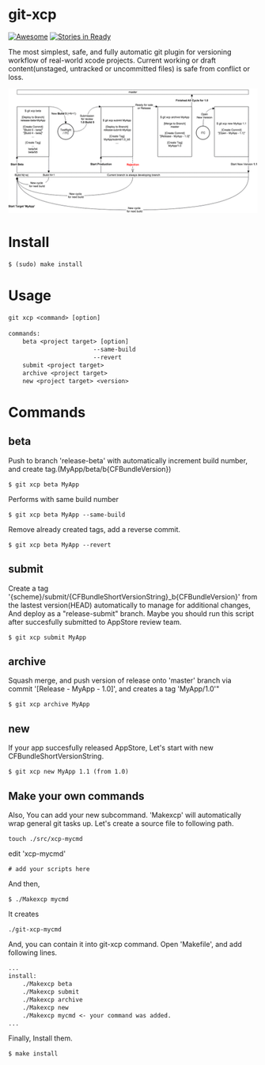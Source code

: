 # git-xcp 

[![Awesome](https://cdn.rawgit.com/sindresorhus/awesome/d7305f38d29fed78fa85652e3a63e154dd8e8829/media/badge.svg)](https://github.com/vsouza/awesome-ios#tools)
[![Stories in Ready](https://badge.waffle.io/metasmile/git-xcp.svg?label=ready&title=Tasks)](http://waffle.io/metasmile/git-xcp)

The most simplest, safe, and fully automatic git plugin for versioning workflow of real-world xcode projects. Current working or draft content(unstaged, untracked or uncommitted files) is safe from conflict or loss.

![flow](https://raw.githubusercontent.com/metasmile/git-xcp/master/git-xcp.png?v=5)

# Install

```
$ (sudo) make install
```

# Usage
```
git xcp <command> [option]

commands:
	beta <project target> [option]
						--same-build
						--revert
	submit <project target>
	archive <project target>
	new <project target> <version>
```

# Commands
## beta

Push to branch 'release-beta' with automatically increment build number, and create tag.(MyApp/beta/b{CFBundleVersion})
```
$ git xcp beta MyApp
```

Performs with same build number
```
$ git xcp beta MyApp --same-build
```

Remove already created tags, add a reverse commit.
```
$ git xcp beta MyApp --revert
```

## submit

Create a tag '{scheme}/submit/{CFBundleShortVersionString}_b{CFBundleVersion}' from the lastest version(HEAD) automatically to manage for additional changes, And deploy as a "release-submit" branch. Maybe you should run this script after succesfully submitted to AppStore review team.

```
$ git xcp submit MyApp
```

## archive

Squash merge, and push version of release onto 'master' branch via commit '[Release - MyApp - 1.0]', and creates a tag 'MyApp/1.0'"

```
$ git xcp archive MyApp
```

## new

If your app succesfully released AppStore, Let's start with new CFBundleShortVersionString.

```
$ git xcp new MyApp 1.1 (from 1.0)
```

## Make your own commands

Also, You can add your new subcommand. 'Makexcp' will automatically wrap general git tasks up.
 Let's create a source file to following path.

```
touch ./src/xcp-mycmd
```

edit 'xcp-mycmd'

```
# add your scripts here
```

And then,
```
$ ./Makexcp mycmd
```

It creates

```
./git-xcp-mycmd
```

And, you can contain it into git-xcp command.
Open 'Makefile', and add following lines.

```
...
install:
	./Makexcp beta
	./Makexcp submit
	./Makexcp archive
	./Makexcp new
    ./Makexcp mycmd <- your command was added.
...
```

Finally, Install them.
```
$ make install
```
